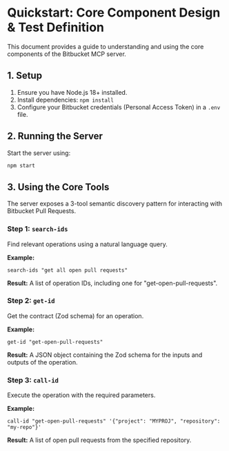 # Quickstart: Core Component Design & Test Definition

This document provides a guide to understanding and using the core components of the Bitbucket MCP server.

## 1. Setup

1.  Ensure you have Node.js 18+ installed.
2.  Install dependencies: `npm install`
3.  Configure your Bitbucket credentials (Personal Access Token) in a `.env` file.

## 2. Running the Server

Start the server using:

```bash
npm start
```

## 3. Using the Core Tools

The server exposes a 3-tool semantic discovery pattern for interacting with Bitbucket Pull Requests.

### Step 1: `search-ids`

Find relevant operations using a natural language query.

**Example:**

```
search-ids "get all open pull requests"
```

**Result:**
A list of operation IDs, including one for "get-open-pull-requests".

### Step 2: `get-id`

Get the contract (Zod schema) for an operation.

**Example:**

```
get-id "get-open-pull-requests"
```

**Result:**
A JSON object containing the Zod schema for the inputs and outputs of the operation.

### Step 3: `call-id`

Execute the operation with the required parameters.

**Example:**

```
call-id "get-open-pull-requests" '{"project": "MYPROJ", "repository": "my-repo"}'
```

**Result:**
A list of open pull requests from the specified repository.
